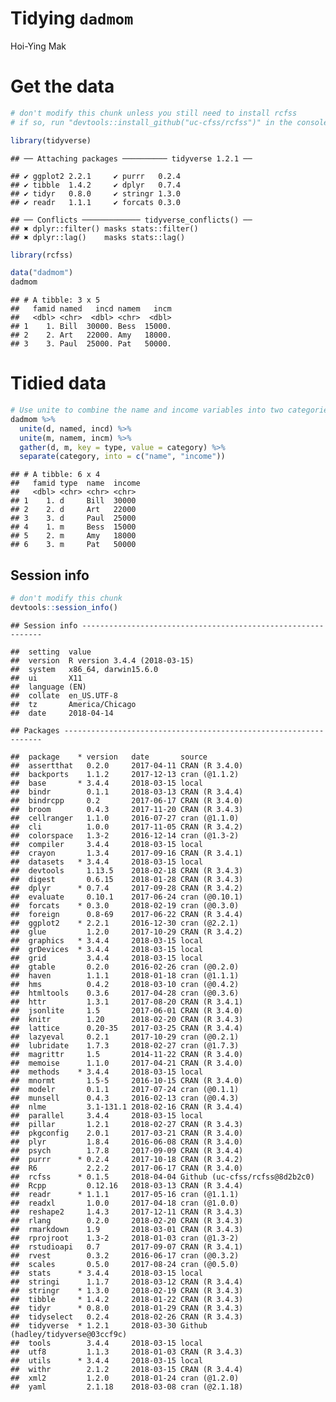 Tidying `dadmom`
================
Hoi-Ying Mak

Get the data
============

``` r
# don't modify this chunk unless you still need to install rcfss
# if so, run "devtools::install_github("uc-cfss/rcfss")" in the console first

library(tidyverse)
```

    ## ── Attaching packages ────────── tidyverse 1.2.1 ──

    ## ✔ ggplot2 2.2.1     ✔ purrr   0.2.4
    ## ✔ tibble  1.4.2     ✔ dplyr   0.7.4
    ## ✔ tidyr   0.8.0     ✔ stringr 1.3.0
    ## ✔ readr   1.1.1     ✔ forcats 0.3.0

    ## ── Conflicts ───────────── tidyverse_conflicts() ──
    ## ✖ dplyr::filter() masks stats::filter()
    ## ✖ dplyr::lag()    masks stats::lag()

``` r
library(rcfss)

data("dadmom")
dadmom
```

    ## # A tibble: 3 x 5
    ##   famid named   incd namem   incm
    ##   <dbl> <chr>  <dbl> <chr>  <dbl>
    ## 1    1. Bill  30000. Bess  15000.
    ## 2    2. Art   22000. Amy   18000.
    ## 3    3. Paul  25000. Pat   50000.

Tidied data
===========

``` r
# Use unite to combine the name and income variables into two categories - dad and mom. Then, mutate and separate the merged categories.
dadmom %>%
  unite(d, named, incd) %>%
  unite(m, namem, incm) %>%
  gather(d, m, key = type, value = category) %>%
  separate(category, into = c("name", "income"))
```

    ## # A tibble: 6 x 4
    ##   famid type  name  income
    ##   <dbl> <chr> <chr> <chr> 
    ## 1    1. d     Bill  30000 
    ## 2    2. d     Art   22000 
    ## 3    3. d     Paul  25000 
    ## 4    1. m     Bess  15000 
    ## 5    2. m     Amy   18000 
    ## 6    3. m     Pat   50000

Session info
------------

``` r
# don't modify this chunk
devtools::session_info()
```

    ## Session info -------------------------------------------------------------

    ##  setting  value                       
    ##  version  R version 3.4.4 (2018-03-15)
    ##  system   x86_64, darwin15.6.0        
    ##  ui       X11                         
    ##  language (EN)                        
    ##  collate  en_US.UTF-8                 
    ##  tz       America/Chicago             
    ##  date     2018-04-14

    ## Packages -----------------------------------------------------------------

    ##  package    * version   date       source                           
    ##  assertthat   0.2.0     2017-04-11 CRAN (R 3.4.0)                   
    ##  backports    1.1.2     2017-12-13 cran (@1.1.2)                    
    ##  base       * 3.4.4     2018-03-15 local                            
    ##  bindr        0.1.1     2018-03-13 CRAN (R 3.4.4)                   
    ##  bindrcpp     0.2       2017-06-17 CRAN (R 3.4.0)                   
    ##  broom        0.4.3     2017-11-20 CRAN (R 3.4.3)                   
    ##  cellranger   1.1.0     2016-07-27 cran (@1.1.0)                    
    ##  cli          1.0.0     2017-11-05 CRAN (R 3.4.2)                   
    ##  colorspace   1.3-2     2016-12-14 cran (@1.3-2)                    
    ##  compiler     3.4.4     2018-03-15 local                            
    ##  crayon       1.3.4     2017-09-16 CRAN (R 3.4.1)                   
    ##  datasets   * 3.4.4     2018-03-15 local                            
    ##  devtools     1.13.5    2018-02-18 CRAN (R 3.4.3)                   
    ##  digest       0.6.15    2018-01-28 CRAN (R 3.4.3)                   
    ##  dplyr      * 0.7.4     2017-09-28 CRAN (R 3.4.2)                   
    ##  evaluate     0.10.1    2017-06-24 cran (@0.10.1)                   
    ##  forcats    * 0.3.0     2018-02-19 cran (@0.3.0)                    
    ##  foreign      0.8-69    2017-06-22 CRAN (R 3.4.4)                   
    ##  ggplot2    * 2.2.1     2016-12-30 cran (@2.2.1)                    
    ##  glue         1.2.0     2017-10-29 CRAN (R 3.4.2)                   
    ##  graphics   * 3.4.4     2018-03-15 local                            
    ##  grDevices  * 3.4.4     2018-03-15 local                            
    ##  grid         3.4.4     2018-03-15 local                            
    ##  gtable       0.2.0     2016-02-26 cran (@0.2.0)                    
    ##  haven        1.1.1     2018-01-18 cran (@1.1.1)                    
    ##  hms          0.4.2     2018-03-10 cran (@0.4.2)                    
    ##  htmltools    0.3.6     2017-04-28 cran (@0.3.6)                    
    ##  httr         1.3.1     2017-08-20 CRAN (R 3.4.1)                   
    ##  jsonlite     1.5       2017-06-01 CRAN (R 3.4.0)                   
    ##  knitr        1.20      2018-02-20 CRAN (R 3.4.3)                   
    ##  lattice      0.20-35   2017-03-25 CRAN (R 3.4.4)                   
    ##  lazyeval     0.2.1     2017-10-29 cran (@0.2.1)                    
    ##  lubridate    1.7.3     2018-02-27 cran (@1.7.3)                    
    ##  magrittr     1.5       2014-11-22 CRAN (R 3.4.0)                   
    ##  memoise      1.1.0     2017-04-21 CRAN (R 3.4.0)                   
    ##  methods    * 3.4.4     2018-03-15 local                            
    ##  mnormt       1.5-5     2016-10-15 CRAN (R 3.4.0)                   
    ##  modelr       0.1.1     2017-07-24 cran (@0.1.1)                    
    ##  munsell      0.4.3     2016-02-13 cran (@0.4.3)                    
    ##  nlme         3.1-131.1 2018-02-16 CRAN (R 3.4.4)                   
    ##  parallel     3.4.4     2018-03-15 local                            
    ##  pillar       1.2.1     2018-02-27 CRAN (R 3.4.3)                   
    ##  pkgconfig    2.0.1     2017-03-21 CRAN (R 3.4.0)                   
    ##  plyr         1.8.4     2016-06-08 CRAN (R 3.4.0)                   
    ##  psych        1.7.8     2017-09-09 CRAN (R 3.4.4)                   
    ##  purrr      * 0.2.4     2017-10-18 CRAN (R 3.4.2)                   
    ##  R6           2.2.2     2017-06-17 CRAN (R 3.4.0)                   
    ##  rcfss      * 0.1.5     2018-04-04 Github (uc-cfss/rcfss@8d2b2c0)   
    ##  Rcpp         0.12.16   2018-03-13 CRAN (R 3.4.4)                   
    ##  readr      * 1.1.1     2017-05-16 cran (@1.1.1)                    
    ##  readxl       1.0.0     2017-04-18 cran (@1.0.0)                    
    ##  reshape2     1.4.3     2017-12-11 CRAN (R 3.4.3)                   
    ##  rlang        0.2.0     2018-02-20 CRAN (R 3.4.3)                   
    ##  rmarkdown    1.9       2018-03-01 CRAN (R 3.4.3)                   
    ##  rprojroot    1.3-2     2018-01-03 cran (@1.3-2)                    
    ##  rstudioapi   0.7       2017-09-07 CRAN (R 3.4.1)                   
    ##  rvest        0.3.2     2016-06-17 cran (@0.3.2)                    
    ##  scales       0.5.0     2017-08-24 cran (@0.5.0)                    
    ##  stats      * 3.4.4     2018-03-15 local                            
    ##  stringi      1.1.7     2018-03-12 CRAN (R 3.4.4)                   
    ##  stringr    * 1.3.0     2018-02-19 CRAN (R 3.4.3)                   
    ##  tibble     * 1.4.2     2018-01-22 CRAN (R 3.4.3)                   
    ##  tidyr      * 0.8.0     2018-01-29 CRAN (R 3.4.3)                   
    ##  tidyselect   0.2.4     2018-02-26 CRAN (R 3.4.3)                   
    ##  tidyverse  * 1.2.1     2018-03-30 Github (hadley/tidyverse@03ccf9c)
    ##  tools        3.4.4     2018-03-15 local                            
    ##  utf8         1.1.3     2018-01-03 CRAN (R 3.4.3)                   
    ##  utils      * 3.4.4     2018-03-15 local                            
    ##  withr        2.1.2     2018-03-15 CRAN (R 3.4.4)                   
    ##  xml2         1.2.0     2018-01-24 cran (@1.2.0)                    
    ##  yaml         2.1.18    2018-03-08 cran (@2.1.18)
